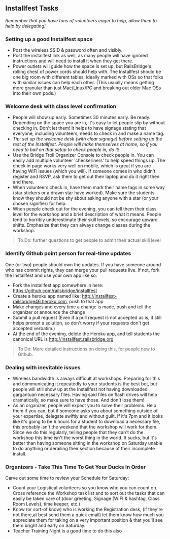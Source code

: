 ## Installfest Tasks
_Remember that you have tons of volunteers eager to help, allow them to help by delegating!_
### <a name="installspace"/>Setting up a good Installfest space
* Post the wireless SSID & password often and visibly. 
* Post the installfest link as well, as many people will have ignored instructions and will need to install it when they get there. 
* Power outlets will guide how the space is set up, but RailsBridge's rolling chest of power cords should help with. The Installfest should be one big room with different tables, ideally marked with OSs so that folks with similar issues can help each other. (This usually means getting more granular than just Mac/Linux/PC and breaking out older Mac OSs into their own pods.)

### <a name="welcomedesk" id="welcome_desk"></a> Welcome desk with class level confirmation
* People will show up early. Sometimes 30 minutes early. Be ready. Depending on the space you are in, it's easy to let people slip by without checking in. Don't let them!  It helps to have signage stating that everyone, including volunteers, needs to check in and make a name tag. 
* _Tip: set up the welcome desk (with clear signage) before setting up the rest of the Installfest. People will make themselves at home, so if you need to bail on that setup to check people in, do it!_
* Use the Bridge Troll Organizer Console to check people in. You can easily add multiple volunteer 'checkeriners' to help speed things up. The check in page works very well on mobile, which is great if you are having WiFi issues (which you will).  If someone comes in who didn't register and RSVP, ask them to get out their laptop and do it right then and there.
* When volunteers check in, have them mark their name tags in some way (star stickers or a drawn star have worked). Make sure the students know they should not be shy about asking anyone with a star (or your chosen signifier) for help. 
* When people check out for the evening, you can tell them their class level for the workshop and a brief description of what it means. People tend to horribly underestimate their skill levels, so encourage upward shifts. Emphasize that they can always change classes during the workshop.


> To Do: further questions to get people to admit their actual skill level

### <a name="updates"/> Identify Github point person for real-time updates
One (or two) people should own the updates. If you have someone around who has commit rights, they can merge your pull requests live. If not, fork the Installfest and use your own app like so:
* Fork the installfest app somewhere in here: https://github.com/railsbridge/installfest
* Create a heroku app named like: http://installfest-railsbridge46.heroku.com, push to that app
* Make changes and every time a change is made, push and tell the organizer or announce the change
* Submit a pull request (Even if a pull request is not accepted as is, it still helps prompt a solution, so don't worry if your requests don't get accepted verbatim.) 
* At the end of the evening, delete the Heroku app, and tell students the canonical URL is http://installfest.railsbridge.org

> To Do: More detailed instructions on doing this, for people new to Github.

### <a name="installfestissues" id="issues"></a> Dealing with inevitable issues
* Wireless bandwidth is always difficult at workshops. Preparing for this and communicating it repeatedly to your students is the best bet, but people will still show up at the Installfest not having downloaded gargantuan necessary files. Having said files on flash drives will help dramatically, so make sure to have those. And don't lose them! 
* As an organizer, people will expect you to solve their problems. Help them if you can, but if someone asks you about something outside of your expertise, delegate swiftly and without guilt. If it's 7pm and it looks like it's going to be 6 hours for a student to download a necessary file, this probably isn't the weekend that the workshop will work for them. Since we do this regularly, telling people that they can't do the workshop this time isn't the worst thing in the world. It sucks, but it's better than having someone sitting in the workshop on Saturday unable to do anything or derailing their section because of their incomplete install.

### Organizers - Take This Time To Get Your Ducks In Order
Carve out some time to review your Schedule for Saturday:
* Count your Logistical volunteers so you know who you can count on.  Cross reference the Workshop task list and to sort out the tasks that can easily be taken care of (door greeting, Signage (WIFI & hashtag, Class Room Levels), time keeper, etc.)
* Know (or sort-of know) who is working the Registration desk, (if they're not there,at best send them a quick email) let them know how much you appreciate them for taking on a very important position & that you'll see them bright and early on Saturday.
* Teacher Training Night is a good time to do this also